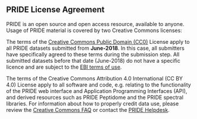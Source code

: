 ## PRIDE License Agreement

PRIDE is an open source and open access resource, available to anyone. Usage of PRIDE material is covered by two Creative Commons licenses:

The terms of the [Creative Commons Public Domain (CC0)](https://creativecommons.org/share-your-work/public-domain/cc0/) License apply to all PRIDE datasets submitted from **June-2018**. In this case, all submitters have specifically agreed to these terms during the submission step. All submitted datasets before that date (June-2018) do not have a specific licence and are subject to the [EBI terms of use](https://www.ebi.ac.uk/about/terms-of-use/). 

The terms of the Creative Commons Attribution 4.0 International (CC BY 4.0) License apply to all software and code, e.g. relating to the functionality of the PRIDE web interface and Application Programming Interfaces (API), and derived resources such as PRIDE Peptidome and the PRIDE spectral libraries.  For information about how to properly credit data use, please review the [Creative Commons FAQ](https://creativecommons.org/faq/) or contact the [PRIDE Helpdesk](mailto:pride-support@ebi.ac.uk).